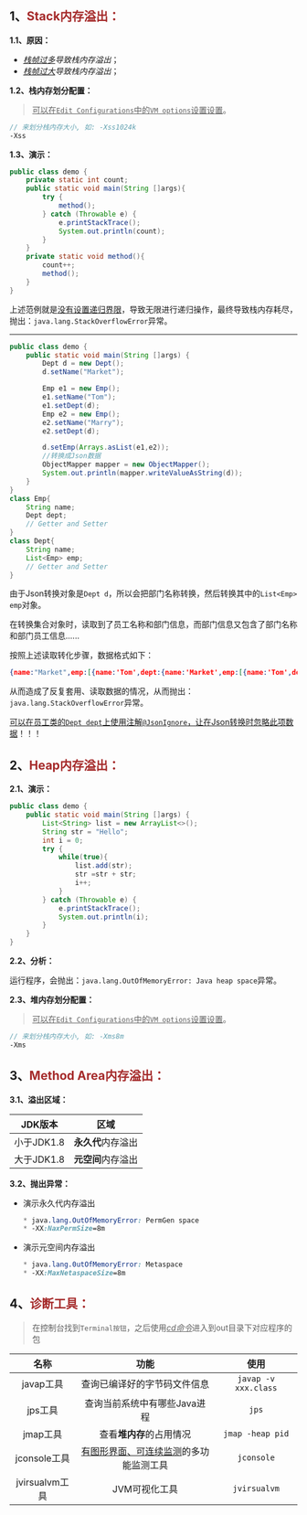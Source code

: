 ## 1、<span style="color:brown">Stack内存溢出：</span>

**1.1、原因：**

- *<u>栈帧过多</u>导致栈内存溢出*；
- *<u>栈帧过大</u>导致栈内存溢出*；

**1.2、栈内存划分配置：**

> <u>可以在`Edit Configurations`中的`VM options`设置设置</u>。

```scss
// 来划分栈内存大小, 如: -Xss1024k
-Xss
```

**1.3、演示：**

```java
public class demo {
    private static int count;
    public static void main(String []args){
        try {
            method();
        } catch (Throwable e) {
            e.printStackTrace();
            System.out.println(count);
        }
    }
    private static void method(){
        count++;
        method();
    }
}
```

上述范例就是<u>没有设置递归界限</u>，导致无限进行递归操作，最终导致栈内存耗尽，抛出：`java.lang.StackOverflowError`异常。

---

```java
public class demo {
    public static void main(String []args) {
        Dept d = new Dept();
        d.setName("Market");

        Emp e1 = new Emp();
        e1.setName("Tom");
        e1.setDept(d);
        Emp e2 = new Emp();
        e2.setName("Marry");
        e2.setDept(d);

        d.setEmp(Arrays.asList(e1,e2));
        //转换成Json数据
        ObjectMapper mapper = new ObjectMapper();
        System.out.println(mapper.writeValueAsString(d));
    }
}
class Emp{
    String name;
    Dept dept;
    // Getter and Setter
}
class Dept{
    String name;
    List<Emp> emp;
    // Getter and Setter
}
```

由于Json转换对象是`Dept d`，所以会把部门名称转换，然后转换其中的`List<Emp> emp`对象。

在转换集合对象时，读取到了员工名称和部门信息，而部门信息又包含了部门名称和部门员工信息......

按照上述读取转化步骤，数据格式如下：

```json
{name:"Market",emp:[{name:'Tom',dept:{name:'Market',emp:[{name:'Tom',dept:{name:'',...}}]}}]}
```

从而造成了反复套用、读取数据的情况，从而抛出：`java.lang.StackOverflowError`异常。

<u>可以在员工类的`Dept dept`上使用注解`@JsonIgnore`，让在Json转换时忽略此项数据</u>！！！



## 2、<span style="color:brown">Heap内存溢出：</span>

**2.1、演示：**

```java
public class demo {
    public static void main(String []args) {
        List<String> list = new ArrayList<>();
        String str = "Hello";
        int i = 0;
        try {
            while(true){
                list.add(str);
                str =str + str;
                i++;
            }
        } catch (Throwable e) {
            e.printStackTrace();
            System.out.println(i);
        }
    }
}
```

**2.2、分析：**

运行程序，会抛出：`java.lang.OutOfMemoryError: Java heap space`异常。

**2.3、堆内存划分配置：**

> <u>可以在`Edit Configurations`中的`VM options`设置设置</u>。

```scss
// 来划分栈内存大小, 如: -Xms8m
-Xms
```



## 3、<span style="color:brown">Method Area内存溢出：</span>

**3.1、溢出区域：**

|  JDK版本   |        区域        |
| :--------: | :----------------: |
| 小于JDK1.8 | **永久代**内存溢出 |
| 大于JDK1.8 | **元空间**内存溢出 |

**3.2、抛出异常：**

* 演示永久代内存溢出

  ```scss
  * java.lang.OutOfMemoryError: PermGen space
  * -XX:NaxPermSize=8m
  ```

* 演示元空间内存溢出

  ```scss
  * java.lang.0utOfMemoryError: Metaspace
  * -XX:MaxNetaspaceSize=8m
  ```



## 4、<span style="color:brown">诊断工具：</span>

>  在控制台找到`Terminal按钮`，之后使用<u>*cd命令*</u>进入到out目录下对应程序的包

|      名称      |                     功能                      |         使用         |
| :------------: | :-------------------------------------------: | :------------------: |
|   javap工具    |         查询已编译好的字节码文件信息          | `javap -v xxx.class` |
|    jps工具     |         查询当前系统中有哪些Java进程          |        `jps`         |
|    jmap工具    |           查看**堆内存**的占用情况            |   `jmap -heap pid`   |
|  jconsole工具  | <u>有图形界面、可连续监测</u>的多功能监测工具 |      `jconsole`      |
| jvirsualvm工具 |                 JVM可视化工具                 |     `jvirsualvm`     |